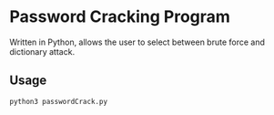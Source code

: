 # Password Cracking Program
Written in Python, allows the user to select between brute force and dictionary attack.

## Usage ##
`python3 passwordCrack.py`
